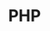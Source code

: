 ---
title: PHP
crosslinks:
- PHPhelp
- unixtime_bot
- youtubefactsbot
- john_yukis_bots
- laravel
- programming
- ProgrammerHumor
- phpsec
- autotldr
- phphelp
- autourbanbot
- tommymuehle
- Python
- webdev
- linux
- MassdropBot
- youtubot
- learnprogramming
- lolphp
- colinodell
---
